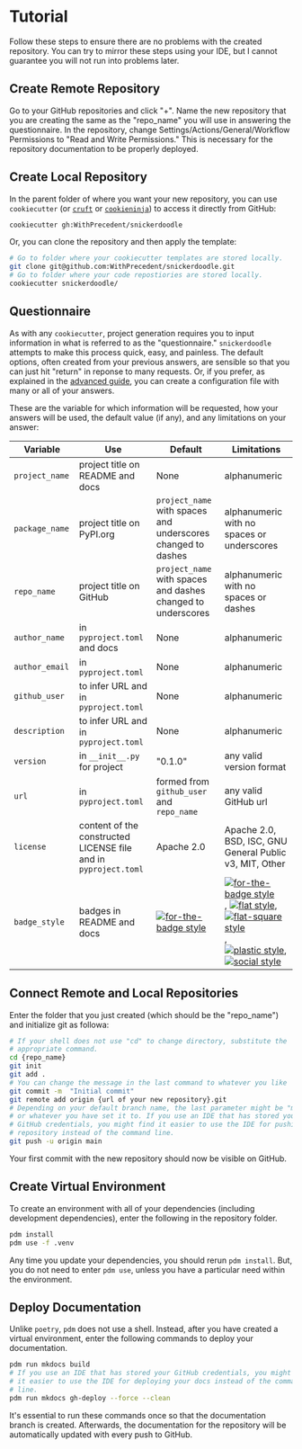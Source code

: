 # Tutorial

Follow these steps to ensure there are no problems with the created repository. You can try to mirror these steps using your IDE, but I cannot guarantee you will not run into problems later.

## Create Remote Repository

Go to your GitHub repositories and click "+". Name the new repository that you are creating the same as the "repo_name" you will use in answering the questionnaire. In the repository, change Settings/Actions/General/Workflow Permissions to "Read and Write Permissions." This is necessary for the repository documentation to be properly deployed.

## Create Local Repository

In the parent folder of where you want your new repository, you can use `cookiecutter` (or
[`cruft`](https://github.com/cruft/cruft) or
[`cookieninja`](https://github.com/cookieninja-generator/cookieninja)) to access
it directly from GitHub:

```sh
cookiecutter gh:WithPrecedent/snickerdoodle
```

Or, you can clone the repository and then apply the template:

```sh
# Go to folder where your cookiecutter templates are stored locally.
git clone git@github.com:WithPrecedent/snickerdoodle.git
# Go to folder where your code repostiories are stored locally.
cookiecutter snickerdoodle/
```

## Questionnaire

As with any `cookiecutter`, project generation requires you to input information
in what is referred to as the "questionnaire." `snickerdoodle` attempts to make this process quick, easy, and
painless. The default options, often created from your previous answers, are
sensible so that you can just hit "return" in reponse to many requests. Or, if
you prefer, as explained in the [advanced guide](https://withprecedent.github.io/snickerdoodle/advanced/#configuration-file), you can create a configuration
file with many or all of your answers.

These are the variable for which information will be requested, how your answers
will be used, the default value (if any), and
any limitations on your answer:

| <div style="width:100px">Variable</div> | Use | Default | Limitations |
| --- | --- | --- | --- |
| `project_name` | project title on README and docs | None | alphanumeric |
| `package_name` | project title on PyPI.org | `project_name` with spaces and underscores changed to dashes | alphanumeric with no spaces or underscores |
| `repo_name` | project title on GitHub | `project_name` with spaces and dashes changed to underscores | alphanumeric with no spaces or dashes |
| `author_name` | in `pyproject.toml` and docs | None | alphanumeric |
| `author_email` | in `pyproject.toml` | None | alphanumeric |
| `github_user`  | to infer URL and in `pyproject.toml` | None | alphanumeric |
| `description`  | to infer URL and in `pyproject.toml` | None | alphanumeric |
| `version` | in `__init__.py` for project | "0.1.0" | any valid version format |
| `url` | in `pyproject.toml` | formed from `github_user` and `repo_name` | any valid GitHub url |
| `license` | content of the constructed LICENSE file and in `pyproject.toml` | Apache 2.0 | Apache 2.0, BSD, ISC, GNU General Public v3, MIT, Other |
| `badge_style` | badges in README and docs |  [![for-the-badge style](https://img.shields.io/badge/style-for--the--badge-blue?style=for-the-badge)](https://www.shields.io/) | [![for-the-badge style](https://img.shields.io/badge/style-for--the--badge-blue?style=for-the-badge)](https://www.shields.io/), [![flat style](https://img.shields.io/badge/style-flat-green?style=flat)](https://www.shields.io/), [![flat-square style](https://img.shields.io/badge/style-flat--square-orange?style=flat-square)](https://www.shields.io/), [![plastic style](https://img.shields.io/badge/style-plastic-purple?style=plastic)](https://www.shields.io/), [![social style](https://img.shields.io/badge/style-social-red?style=social)](https://www.shields.io/) |

## Connect Remote and Local Repositories

Enter the folder that you just created (which should be the "repo_name") and
initialize git as followa:

```sh
# If your shell does not use "cd" to change directory, substitute the
# appropriate command.
cd {repo_name}
git init
git add .
# You can change the message in the last command to whatever you like
git commit -m  "Initial commit"
git remote add origin {url of your new repository}.git
# Depending on your default branch name, the last parameter might be "master"
# or whatever you have set it to. If you use an IDE that has stored your
# GitHub credentials, you might find it easier to use the IDE for pushing your
# repository instead of the command line.
git push -u origin main
```

Your first commit with the new repository should now be visible on GitHub.

## Create Virtual Environment

To create an environment with all of your dependencies (including development dependencies), enter the following in the repository folder.

```sh
pdm install
pdm use -f .venv
```

Any time you update your dependencies, you should rerun `pdm install`. But, you do not need to enter `pdm use`, unless you have a particular need within the environment.

## Deploy Documentation

Unlike `poetry`, `pdm` does not use a shell. Instead, after you have created a virtual environment, enter the following commands to deploy your documentation.

```sh
pdm run mkdocs build
# If you use an IDE that has stored your GitHub credentials, you might find
# it easier to use the IDE for deploying your docs instead of the command
# line.
pdm run mkdocs gh-deploy --force --clean
```

It's essential to run these commands once so that the documentation branch is created. Afterwards, the documentation for the repository will be automatically updated with every push to GitHub.
